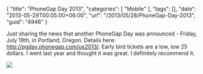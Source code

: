 {
	"title": "PhoneGap Day 2013",
	"categories": [
		"Mobile"
	],
	"tags": [],
	"date": "2013-05-29T00:05:00+06:00",
	"url": "/2013/05/28/PhoneGap-Day-2013",
	"guid": "4946"
}

Just sharing the news that another PhoneGap Day was announced - Friday, July 19th, in Portland, Oregon. Details here: <a href="http://pgday.phonegap.com/us2013/">http://pgday.phonegap.com/us2013/</a>. Early bird tickets are a low, low 25 dollars. I went last year and thought it was great.  I definitely recommend it.

<img src="http://static.raymondcamden.com/images/buildbot2013.png" />